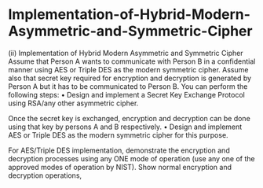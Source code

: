 # Implementation-of-Hybrid-Modern-Asymmetric-and-Symmetric-Cipher

(ii) Implementation of Hybrid Modern Asymmetric and Symmetric
Cipher
Assume that Person A wants to communicate with Person B in a confidential
manner using AES or Triple DES as the modern symmetric cipher.
Assume also that secret key required for encryption and decryption is generated
by Person A but it has to be communicated to Person B.
You can perform the following steps:
• Design and implement a Secret Key Exchange Protocol using
RSA/any other asymmetric cipher.

Once the secret key is exchanged, encryption and decryption can be done using
that key by persons A and B respectively.
• Design and implement AES or Triple DES as the modern
symmetric cipher for this purpose.

For AES/Triple DES implementation, demonstrate the encryption and
decryption processes using any ONE mode of operation (use any one of the
approved modes of operation by NIST).
Show normal encryption and decryption operations,